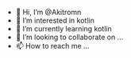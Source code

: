 - 👋 Hi, I’m @Akitromn
- 👀 I’m interested in kotlin
- 🌱 I’m currently learning kotlin
- 💞️ I’m looking to collaborate on ...
- 📫 How to reach me ...

<!---
Akitromn/Akitromn is a ✨ special ✨ repository because its `README.md` (this file) appears on your GitHub profile.
You can click the Preview link to take a look at your changes.
--->
